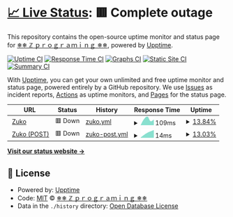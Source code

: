 # [📈 Live Status](https://zuko-xdev.github.io/status): <!--live status--> **🟥 Complete outage**

This repository contains the open-source uptime monitor and status page for [❄❄ ℤ ｐｒｏｇｒａｍｉｎｇ ❄❄](http://zuko.pro/), powered by [Upptime](https://github.com/upptime/upptime).

[![Uptime CI](https://github.com/zuko-xdev/status/workflows/Uptime%20CI/badge.svg)](https://github.com/zuko-xdev/status/actions?query=workflow%3A%22Uptime+CI%22)
[![Response Time CI](https://github.com/zuko-xdev/status/workflows/Response%20Time%20CI/badge.svg)](https://github.com/zuko-xdev/status/actions?query=workflow%3A%22Response+Time+CI%22)
[![Graphs CI](https://github.com/zuko-xdev/status/workflows/Graphs%20CI/badge.svg)](https://github.com/zuko-xdev/status/actions?query=workflow%3A%22Graphs+CI%22)
[![Static Site CI](https://github.com/zuko-xdev/status/workflows/Static%20Site%20CI/badge.svg)](https://github.com/zuko-xdev/status/actions?query=workflow%3A%22Static+Site+CI%22)
[![Summary CI](https://github.com/zuko-xdev/status/workflows/Summary%20CI/badge.svg)](https://github.com/zuko-xdev/status/actions?query=workflow%3A%22Summary+CI%22)

With [Upptime](https://upptime.js.org), you can get your own unlimited and free uptime monitor and status page, powered entirely by a GitHub repository. We use [Issues](https://github.com/zuko-xdev/status/issues) as incident reports, [Actions](https://github.com/zuko-xdev/status/actions) as uptime monitors, and [Pages](https://zuko-xdev.github.io/status) for the status page.

<!--start: status pages-->
<!-- This summary is generated by Upptime (https://github.com/upptime/upptime) -->
<!-- Do not edit this manually, your changes will be overwritten -->
<!-- prettier-ignore -->
| URL | Status | History | Response Time | Uptime |
| --- | ------ | ------- | ------------- | ------ |
| <img alt="" src="https://icons.duckduckgo.com/ip3/ps1787.zuko.pro.ico" height="13"> [Zuko](https://ps1787.zuko.pro) | 🟥 Down | [zuko.yml](https://github.com/zuko-xdev/status/commits/HEAD/history/zuko.yml) | <details><summary><img alt="Response time graph" src="./graphs/zuko/response-time-week.png" height="20"> 109ms</summary><br><a href="https://zuko-xdev.github.io/status/history/zuko"><img alt="Response time 109" src="https://img.shields.io/endpoint?url=https%3A%2F%2Fraw.githubusercontent.com%2Fzuko-xdev%2Fstatus%2FHEAD%2Fapi%2Fzuko%2Fresponse-time.json"></a><br><a href="https://zuko-xdev.github.io/status/history/zuko"><img alt="24-hour response time 109" src="https://img.shields.io/endpoint?url=https%3A%2F%2Fraw.githubusercontent.com%2Fzuko-xdev%2Fstatus%2FHEAD%2Fapi%2Fzuko%2Fresponse-time-day.json"></a><br><a href="https://zuko-xdev.github.io/status/history/zuko"><img alt="7-day response time 109" src="https://img.shields.io/endpoint?url=https%3A%2F%2Fraw.githubusercontent.com%2Fzuko-xdev%2Fstatus%2FHEAD%2Fapi%2Fzuko%2Fresponse-time-week.json"></a><br><a href="https://zuko-xdev.github.io/status/history/zuko"><img alt="30-day response time 109" src="https://img.shields.io/endpoint?url=https%3A%2F%2Fraw.githubusercontent.com%2Fzuko-xdev%2Fstatus%2FHEAD%2Fapi%2Fzuko%2Fresponse-time-month.json"></a><br><a href="https://zuko-xdev.github.io/status/history/zuko"><img alt="1-year response time 109" src="https://img.shields.io/endpoint?url=https%3A%2F%2Fraw.githubusercontent.com%2Fzuko-xdev%2Fstatus%2FHEAD%2Fapi%2Fzuko%2Fresponse-time-year.json"></a></details> | <details><summary><a href="https://zuko-xdev.github.io/status/history/zuko">13.84%</a></summary><a href="https://zuko-xdev.github.io/status/history/zuko"><img alt="All-time uptime 13.84%" src="https://img.shields.io/endpoint?url=https%3A%2F%2Fraw.githubusercontent.com%2Fzuko-xdev%2Fstatus%2FHEAD%2Fapi%2Fzuko%2Fuptime.json"></a><br><a href="https://zuko-xdev.github.io/status/history/zuko"><img alt="24-hour uptime 13.84%" src="https://img.shields.io/endpoint?url=https%3A%2F%2Fraw.githubusercontent.com%2Fzuko-xdev%2Fstatus%2FHEAD%2Fapi%2Fzuko%2Fuptime-day.json"></a><br><a href="https://zuko-xdev.github.io/status/history/zuko"><img alt="7-day uptime 13.84%" src="https://img.shields.io/endpoint?url=https%3A%2F%2Fraw.githubusercontent.com%2Fzuko-xdev%2Fstatus%2FHEAD%2Fapi%2Fzuko%2Fuptime-week.json"></a><br><a href="https://zuko-xdev.github.io/status/history/zuko"><img alt="30-day uptime 13.84%" src="https://img.shields.io/endpoint?url=https%3A%2F%2Fraw.githubusercontent.com%2Fzuko-xdev%2Fstatus%2FHEAD%2Fapi%2Fzuko%2Fuptime-month.json"></a><br><a href="https://zuko-xdev.github.io/status/history/zuko"><img alt="1-year uptime 13.84%" src="https://img.shields.io/endpoint?url=https%3A%2F%2Fraw.githubusercontent.com%2Fzuko-xdev%2Fstatus%2FHEAD%2Fapi%2Fzuko%2Fuptime-year.json"></a></details>
| <img alt="" src="https://icons.duckduckgo.com/ip3/ps1787.zuko.pro.ico" height="13"> [Zuko (POST)](https://ps1787.zuko.pro) | 🟥 Down | [zuko-post.yml](https://github.com/zuko-xdev/status/commits/HEAD/history/zuko-post.yml) | <details><summary><img alt="Response time graph" src="./graphs/zuko-post/response-time-week.png" height="20"> 14ms</summary><br><a href="https://zuko-xdev.github.io/status/history/zuko-post"><img alt="Response time 14" src="https://img.shields.io/endpoint?url=https%3A%2F%2Fraw.githubusercontent.com%2Fzuko-xdev%2Fstatus%2FHEAD%2Fapi%2Fzuko-post%2Fresponse-time.json"></a><br><a href="https://zuko-xdev.github.io/status/history/zuko-post"><img alt="24-hour response time 14" src="https://img.shields.io/endpoint?url=https%3A%2F%2Fraw.githubusercontent.com%2Fzuko-xdev%2Fstatus%2FHEAD%2Fapi%2Fzuko-post%2Fresponse-time-day.json"></a><br><a href="https://zuko-xdev.github.io/status/history/zuko-post"><img alt="7-day response time 14" src="https://img.shields.io/endpoint?url=https%3A%2F%2Fraw.githubusercontent.com%2Fzuko-xdev%2Fstatus%2FHEAD%2Fapi%2Fzuko-post%2Fresponse-time-week.json"></a><br><a href="https://zuko-xdev.github.io/status/history/zuko-post"><img alt="30-day response time 14" src="https://img.shields.io/endpoint?url=https%3A%2F%2Fraw.githubusercontent.com%2Fzuko-xdev%2Fstatus%2FHEAD%2Fapi%2Fzuko-post%2Fresponse-time-month.json"></a><br><a href="https://zuko-xdev.github.io/status/history/zuko-post"><img alt="1-year response time 14" src="https://img.shields.io/endpoint?url=https%3A%2F%2Fraw.githubusercontent.com%2Fzuko-xdev%2Fstatus%2FHEAD%2Fapi%2Fzuko-post%2Fresponse-time-year.json"></a></details> | <details><summary><a href="https://zuko-xdev.github.io/status/history/zuko-post">13.03%</a></summary><a href="https://zuko-xdev.github.io/status/history/zuko-post"><img alt="All-time uptime 13.03%" src="https://img.shields.io/endpoint?url=https%3A%2F%2Fraw.githubusercontent.com%2Fzuko-xdev%2Fstatus%2FHEAD%2Fapi%2Fzuko-post%2Fuptime.json"></a><br><a href="https://zuko-xdev.github.io/status/history/zuko-post"><img alt="24-hour uptime 13.03%" src="https://img.shields.io/endpoint?url=https%3A%2F%2Fraw.githubusercontent.com%2Fzuko-xdev%2Fstatus%2FHEAD%2Fapi%2Fzuko-post%2Fuptime-day.json"></a><br><a href="https://zuko-xdev.github.io/status/history/zuko-post"><img alt="7-day uptime 13.03%" src="https://img.shields.io/endpoint?url=https%3A%2F%2Fraw.githubusercontent.com%2Fzuko-xdev%2Fstatus%2FHEAD%2Fapi%2Fzuko-post%2Fuptime-week.json"></a><br><a href="https://zuko-xdev.github.io/status/history/zuko-post"><img alt="30-day uptime 13.03%" src="https://img.shields.io/endpoint?url=https%3A%2F%2Fraw.githubusercontent.com%2Fzuko-xdev%2Fstatus%2FHEAD%2Fapi%2Fzuko-post%2Fuptime-month.json"></a><br><a href="https://zuko-xdev.github.io/status/history/zuko-post"><img alt="1-year uptime 13.03%" src="https://img.shields.io/endpoint?url=https%3A%2F%2Fraw.githubusercontent.com%2Fzuko-xdev%2Fstatus%2FHEAD%2Fapi%2Fzuko-post%2Fuptime-year.json"></a></details>

<!--end: status pages-->

[**Visit our status website →**](https://zuko-xdev.github.io/status)

## 📄 License

- Powered by: [Upptime](https://github.com/upptime/upptime)
- Code: [MIT](./LICENSE) © [❄❄ ℤ ｐｒｏｇｒａｍｉｎｇ ❄❄](http://zuko.pro/)
- Data in the `./history` directory: [Open Database License](https://opendatacommons.org/licenses/odbl/1-0/)
